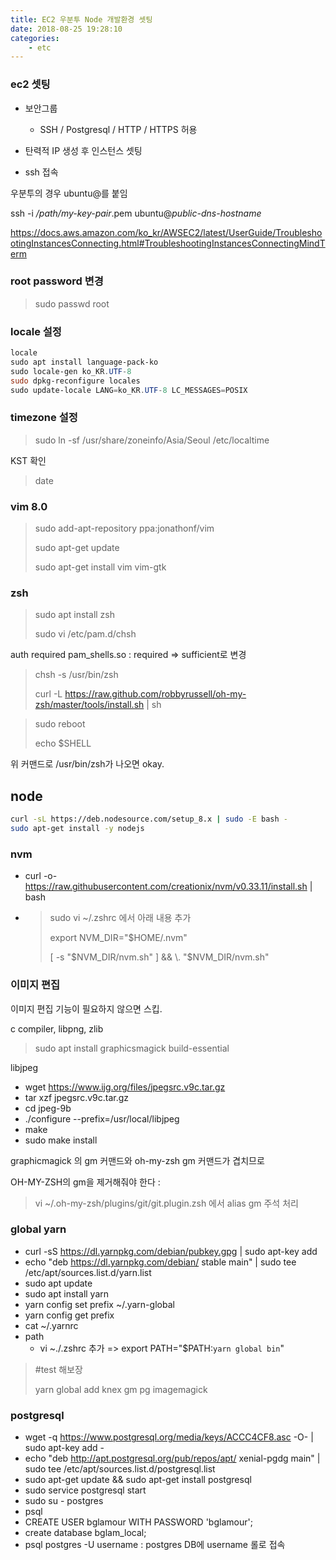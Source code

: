 ```yaml
---
title: EC2 우분투 Node 개발환경 셋팅
date: 2018-08-25 19:28:10
categories:
    - etc
---
```


### ec2 셋팅

- 보안그룹 
  - SSH / Postgresql / HTTP / HTTPS  허용

- 탄력적 IP 생성 후 인스턴스 셋팅

- ssh 접속

우분투의 경우 ubuntu@를 붙임

ssh -i */path/my-key-pair*.pem ubuntu@*public-dns-hostname*

https://docs.aws.amazon.com/ko_kr/AWSEC2/latest/UserGuide/TroubleshootingInstancesConnecting.html#TroubleshootingInstancesConnectingMindTerm

### root password 변경

> sudo passwd root

### locale 설정

```powershell
locale
sudo apt install language-pack-ko
sudo locale-gen ko_KR.UTF-8
sudo dpkg-reconfigure locales
sudo update-locale LANG=ko_KR.UTF-8 LC_MESSAGES=POSIX
```

### timezone 설정

> sudo ln -sf /usr/share/zoneinfo/Asia/Seoul /etc/localtime

KST 확인

> date

### vim 8.0

> sudo add-apt-repository ppa:jonathonf/vim
>
> sudo apt-get update
>
> sudo apt-get install vim vim-gtk

### zsh

>  sudo apt install zsh
>
> sudo vi /etc/pam.d/chsh

auth       required   pam_shells.so  : required => sufficient로 변경

> chsh -s /usr/bin/zsh 
>
> curl -L https://raw.github.com/robbyrussell/oh-my-zsh/master/tools/install.sh | sh

>  sudo reboot
>
> echo $SHELL

위 커맨드로 /usr/bin/zsh가 나오면 okay.





## node

```bash
curl -sL https://deb.nodesource.com/setup_8.x | sudo -E bash -
sudo apt-get install -y nodejs
```

### nvm

- curl -o- https://raw.githubusercontent.com/creationix/nvm/v0.33.11/install.sh | bash

- >  sudo vi ~/.zshrc 에서 아래 내용 추가
  >
  > export NVM_DIR="$HOME/.nvm"
  >
  > [ -s "$NVM_DIR/nvm.sh" ] && \. "$NVM_DIR/nvm.sh"

### 이미지 편집

이미지 편집 기능이 필요하지 않으면 스킵.

c compiler, libpng, zlib

> sudo apt install graphicsmagick build-essential

libjpeg

- wget https://www.ijg.org/files/jpegsrc.v9c.tar.gz
- tar xzf jpegsrc.v9c.tar.gz
- cd jpeg-9b
- ./configure --prefix=/usr/local/libjpeg
- make
- sudo make install

graphicmagick 의 gm 커맨드와 oh-my-zsh gm 커맨드가 겹치므로

OH-MY-ZSH의 gm을 제거해줘야 한다 : 

> vi  ~/.oh-my-zsh/plugins/git/git.plugin.zsh 에서 alias gm 주석 처리

### global yarn

- curl -sS https://dl.yarnpkg.com/debian/pubkey.gpg | sudo apt-key add    
- echo "deb https://dl.yarnpkg.com/debian/ stable main" | sudo tee /etc/apt/sources.list.d/yarn.list
- sudo apt update
- sudo apt install yarn
- yarn config set prefix ~/.yarn-global
- yarn config get prefix
- cat ~/.yarnrc
- path
  - vi ~./.zshrc 추가 => export PATH="$PATH:`yarn global bin`"

> #test 해보장
>
> yarn global add knex gm pg imagemagick

### postgresql

- wget -q https://www.postgresql.org/media/keys/ACCC4CF8.asc -O- | sudo apt-key add -
- echo "deb http://apt.postgresql.org/pub/repos/apt/ xenial-pgdg main" | sudo tee /etc/apt/sources.list.d/postgresql.list
- sudo apt-get update && sudo apt-get install postgresql
- sudo service postgresql start
- sudo su - postgres
- psql
- CREATE USER bglamour WITH PASSWORD 'bglamour';
- create database bglam_local;
- psql postgres -U username : postgres DB에 username 롤로 접속





